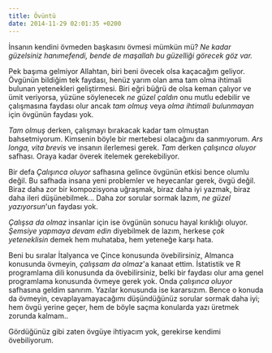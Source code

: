 ```yaml
---
title: Övüntü
date: 2014-11-29 02:01:35 +0200
---
```


İnsanın kendini övmeden başkasını övmesi mümkün mü? *Ne kadar güzelsiniz
hanımefendi, bende de maşallah bu güzelliği görecek göz var.*

Pek başıma gelmiyor Allahtan, biri beni övecek olsa kaçacağım geliyor.
Övgünün bildiğim tek faydası, henüz yarım olan ama tam olma ihtimali
bulunan yetenekleri geliştirmesi. Biri eğri büğrü de olsa keman çalıyor
ve ümit veriyorsa, yüzüne söylenecek *ne güzel çaldın* onu mutlu
edebilir ve çalışmasına faydası olur ancak *tam olmuş* veya *olma
ihtimali bulunmayan* için övgünün faydası yok.

*Tam olmuş* derken, çalışmayı bırakacak kadar tam olmuştan
bahsetmiyorum. Kimsenin böyle bir mertebesi olacağını da sanmıyorum.
*Ars longa, vita brevis* ve insanın ilerlemesi gerek. *Tam* derken
*çalışınca oluyor* safhası. Oraya kadar överek itelemek gerekebiliyor.

Bir defa *Çalışınca oluyor* safhasına gelince övgünün etkisi bence
olumlu değil. Bu safhada insana yeni problemler ve heyecanlar gerek,
övgü değil. Biraz daha zor bir kompozisyona uğraşmak, biraz daha iyi
yazmak, biraz daha ileri düşünebilmek... Daha zor sorular sormak lazım,
*ne güzel yazıyorsun*'un faydası yok.

*Çalışsa da olmaz* insanlar için ise övgünün sonucu hayal kırıklığı
oluyor. *Şemsiye yapmaya devam edin* diyebilmek de lazım, herkese *çok
yeteneklisin* demek hem muhataba, hem yeteneğe karşı hata.

Beni bu sıralar İtalyanca ve Çince konusunda övebilirsiniz, Almanca
konusunda övmeyin, *çalışsam da olmaz*'a kanaat ettim. İstatistik ve R
programlama dili konusunda da övebilirsiniz, belki bir faydası olur ama
genel programlama konusunda övmeye gerek yok. Onda *çalışınca oluyor*
safhasına geldim sanırım. Yazılar konusunda ise kararsızım. Bence o
konuda da övmeyin, cevaplayamayacağımı düşündüğünüz sorular sormak daha
iyi; hem övgü yerine geçer, hem de böyle saçma konularda yazı üretmek
zorunda kalmam..

Gördüğünüz gibi zaten övgüye ihtiyacım yok, gerekirse kendimi
övebiliyorum.
